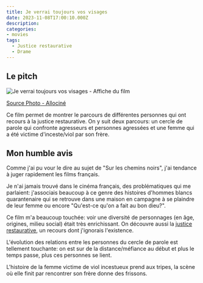 ```yaml
---
title: Je verrai toujours vos visages
date: 2023-11-08T17:00:10.000Z
description:
categories:
- movies
tags:
  - Justice restaurative
  - Drame
---
```


## Le pitch

![Je verrai toujours vos visages - Affiche du film](https://fr.web.img6.acsta.net/c_310_420/o_club-allocine-310x420.png_0_se/pictures/23/02/16/11/33/5603857.jpg)

[Source Photo - Allociné](https://www.allocine.fr/film/fichefilm_gen_cfilm=299938.html)

Ce film permet de montrer le parcours de différentes personnes qui ont recours à la justice restaurative. On y suit deux parcours: un cercle de parole qui confronte agresseurs et personnes agressées et une femme qui a été victime d'inceste/viol par son frère.

## Mon humble avis

Comme j'ai pu vour le dire au sujet de "Sur les chemins noirs", j'ai tendance à juger rapidement les films français.

Je n'ai jamais trouvé dans le cinéma français, des problématiques qui me parlaient: j'associais beaucoup à ce genre des histoires d'hommes blancs quarantenaire qui se retrouve dans une maison en campagne à se plaindre de leur femme ou encore "Qu'est-ce qu'on a fait au bon dieu?".

Ce film m'a beaucoup touchée: voir une diversité de personnages (en âge, origines, milieu social) était très enrichissant. On découvre aussi la [justice restaurative](https://www.justice.fr/justice-restaurative), un recours dont j'ignorais l'existence.

L'évolution des relations entre les personnes du cercle de parole est tellement touchante: on est sur de la distance/méfiance au début et plus le temps passe, plus ces personnes se lient.

L'histoire de la femme victime de viol incestueux prend aux tripes, la scène où elle finit par rencontrer son frère donne des frissons.
